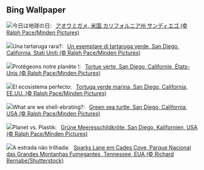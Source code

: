 ## Bing Wallpaper
![](https://www.bing.com/th?id=OHR.EarthDayTurtle_JA-JP4280227627_UHD.jpg&w=1000)今日は地球の日:&nbsp;&ensp;[アオウミガメ, 米国 カリフォルニア州 サンディエゴ (© Ralph Pace/Minden Pictures)](https://www.bing.com/th?id=OHR.EarthDayTurtle_JA-JP4280227627_UHD.jpg)
<br><br/>
![](https://www.bing.com/th?id=OHR.EarthDayTurtle_IT-IT4132854501_UHD.jpg&w=1000)Una tartaruga rara?:&nbsp;&ensp;[Un esemplare di tartaruga verde, San Diego, California, Stati Uniti (© Ralph Pace/Minden Pictures)](https://www.bing.com/th?id=OHR.EarthDayTurtle_IT-IT4132854501_UHD.jpg)
<br><br/>
![](https://www.bing.com/th?id=OHR.EarthDayTurtle_FR-FR6121121892_UHD.jpg&w=1000)Protégeons notre planète !:&nbsp;&ensp;[Tortue verte, San Diego, Californie, États-Unis (© Ralph Pace/Minden Pictures)](https://www.bing.com/th?id=OHR.EarthDayTurtle_FR-FR6121121892_UHD.jpg)
<br><br/>
![](https://www.bing.com/th?id=OHR.EarthDayTurtle_ES-ES1732756969_UHD.jpg&w=1000)El ecosistema perfecto:&nbsp;&ensp;[Tortuga verde marina, San Diego, California, EE.UU. (© Ralph Pace/Minden Pictures)](https://www.bing.com/th?id=OHR.EarthDayTurtle_ES-ES1732756969_UHD.jpg)
<br><br/>
![](https://www.bing.com/th?id=OHR.EarthDayTurtle_EN-GB3948660559_UHD.jpg&w=1000)What are we shell-ebrating?:&nbsp;&ensp;[Green sea turtle, San Diego, California, USA (© Ralph Pace/Minden Pictures)](https://www.bing.com/th?id=OHR.EarthDayTurtle_EN-GB3948660559_UHD.jpg)
<br><br/>
![](https://www.bing.com/th?id=OHR.EarthDayTurtle_DE-DE6584075378_UHD.jpg&w=1000)Planet vs. Plastik:&nbsp;&ensp;[Grüne Meeresschildkröte, San Diego, Kalifornien, USA (© Ralph Pace/Minden Pictures)](https://www.bing.com/th?id=OHR.EarthDayTurtle_DE-DE6584075378_UHD.jpg)
<br><br/>
![](https://www.bing.com/th?id=OHR.CadesCove_PT-BR2584359483_UHD.jpg&w=1000)A estrada não trilhada:&nbsp;&ensp;[Sparks Lane em Cades Cove, Parque Nacional das Grandes Montanhas Fumegantes, Tennessee, EUA (© Richard Bernabe/Shutterstock)](https://www.bing.com/th?id=OHR.CadesCove_PT-BR2584359483_UHD.jpg)
<br><br/>

